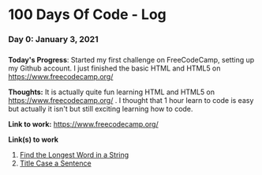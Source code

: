# 100 Days Of Code - Log

### Day 0: January 3, 2021
#####
**Today's Progress**: Started my first challenge on FreeCodeCamp, setting up my Github account. I just finished the basic HTML and HTML5 on https://www.freecodecamp.org/

**Thoughts:** It is actually quite fun learning HTML and HTML5 on https://www.freecodecamp.org/ . I thought that 1 hour learn to code is easy but actually it isn't but still exciting learning how to code. 

**Link to work:** https://www.freecodecamp.org/


**Link(s) to work**
1. [Find the Longest Word in a String](https://www.freecodecamp.com/challenges/find-the-longest-word-in-a-string)
2. [Title Case a Sentence](https://www.freecodecamp.com/challenges/title-case-a-sentence)

